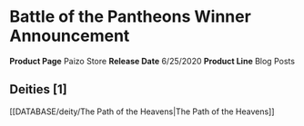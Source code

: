 ﻿---
id: '42'
name: Battle of the Pantheons Winner Announcement
rarity: Common
type: Source

---
# Battle of the Pantheons Winner Announcement

**Product Page** Paizo Store
**Release Date** 6/25/2020
**Product Line** Blog Posts

## Deities [1]

[[DATABASE/deity/The Path of the Heavens|The Path of the Heavens]]